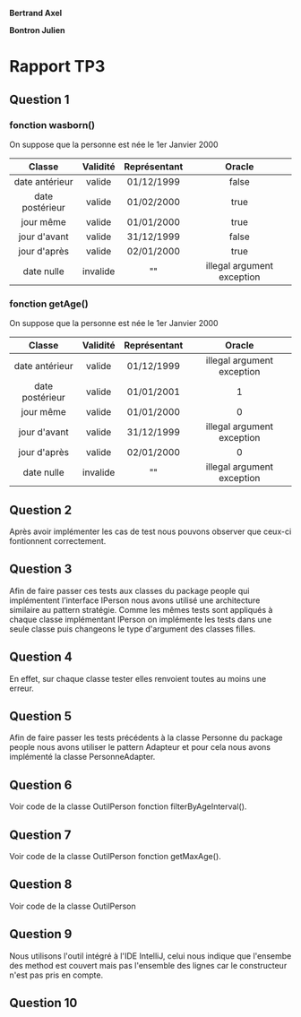 **Bertrand Axel**

**Bontron Julien**

# Rapport TP3

## Question 1

### fonction wasborn()
On suppose que la personne est née le 1er Janvier 2000

| Classe          | Validité | Représentant | Oracle                     |
|:---------------:|:--------:|:------------:|:--------------------------:|
| date antérieur  | valide   | 01/12/1999   | false                      |
| date postérieur | valide   | 01/02/2000   | true                       |
| jour même       | valide   | 01/01/2000   | true                       |
| jour d'avant    | valide   | 31/12/1999   | false                      |
| jour d'après    | valide   | 02/01/2000   | true                       |
| date nulle      | invalide | ""           | illegal argument exception |

### fonction getAge()
On suppose que la personne est née le 1er Janvier 2000

| Classe          | Validité | Représentant | Oracle                     |
|:---------------:|:--------:|:------------:|:--------------------------:|
| date antérieur  | valide   | 01/12/1999   | illegal argument exception |
| date postérieur | valide   | 01/01/2001   | 1                          |
| jour même       | valide   | 01/01/2000   | 0                          |
| jour d'avant    | valide   | 31/12/1999   | illegal argument exception |
| jour d'après    | valide   | 02/01/2000   | 0                          |
| date nulle      | invalide | ""           | illegal argument exception |

## Question 2

Après avoir implémenter les cas de test nous pouvons observer que ceux-ci fontionnent correctement. 

## Question 3 

Afin de faire passer ces tests aux classes du package people qui implémentent l’interface IPerson nous avons utilisé une architecture similaire au pattern
stratégie. Comme les mêmes tests sont appliqués à chaque classe implémentant IPerson on implémente les tests dans une seule classe puis changeons le type
d'argument des classes filles. 

## Question 4

En effet, sur chaque classe tester elles renvoient toutes au moins une erreur.

## Question 5

Afin de faire passer les tests précédents à la classe Personne du package people nous avons utiliser le pattern Adapteur et pour cela nous avons implémenté
la classe PersonneAdapter. 

## Question 6

Voir code de la classe OutilPerson fonction filterByAgeInterval().

## Question 7

Voir code de la classe OutilPerson fonction getMaxAge().

## Question 8

Voir code de la classe OutilPerson 

## Question 9

Nous utilisons l'outil intégré à l'IDE IntelliJ, celui nous indique que l'ensembe des method est couvert mais pas l'ensemble des lignes car le constructeur 
n'est pas pris en compte. 

## Question 10

